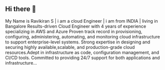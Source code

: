 ## Hi there 👋
My Name is Ravikiran S | i am a cloud Engineer | i am from INDIA | living in Bangalore 
Results-driven Cloud Engineer with 4 years of experience specializing in AWS and Azure Proven track record in provisioning, configuring, administering, automating, and monitoring cloud infrastructure to support enterprise-level systems. Strong expertise in designing and securing highly available,scalable, and production-grade cloud resources.Adept in infrastructure as code, configuration management, and CI/CD tools. Committed to providing 24/7 support for both applications and infrastructure...


<!--
**RavikiranS123/RavikiranS123** is a ✨ _special_ ✨ repository because its `README.md` (this file) appears on your GitHub profile.

Here are some ideas to get you started:

- 🔭 I’m currently working on ...
- 🌱 I’m currently learning ...
- 👯 I’m looking to collaborate on ...
- 🤔 I’m looking for help with ...
- 💬 Ask me about ...
- 📫 How to reach me: ...
- 😄 Pronouns: ...
- ⚡ Fun fact: ...
-->
